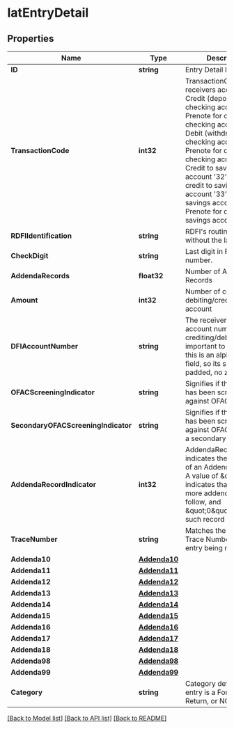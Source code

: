 # IatEntryDetail

## Properties

Name | Type | Description | Notes
------------ | ------------- | ------------- | -------------
**ID** | **string** | Entry Detail ID | [optional] 
**TransactionCode** | **int32** | TransactionCode if the receivers account is Credit (deposit) to checking account &#39;22&#39; Prenote for credit to checking account &#39;23&#39; Debit (withdrawal) to checking account &#39;27&#39; Prenote for debit to checking account &#39;28&#39; Credit to savings account &#39;32&#39; Prenote for credit to savings account &#39;33&#39; Debit to savings account &#39;37&#39; Prenote for debit to savings account &#39;38&#39;  | [optional] 
**RDFIIdentification** | **string** | RDFI&#39;s routing number without the last digit. | [optional] 
**CheckDigit** | **string** | Last digit in RDFI routing number. | [optional] 
**AddendaRecords** | **float32** | Number of Addenda Records | [optional] 
**Amount** | **int32** | Number of cents you are debiting/crediting this account | [optional] 
**DFIAccountNumber** | **string** | The receiver&#39;s bank account number you are crediting/debiting. It important to note that this is an alphanumeric field, so its space padded, no zero padded  | [optional] 
**OFACScreeningIndicator** | **string** | Signifies if the record has been screened against OFAC records | [optional] 
**SecondaryOFACScreeningIndicator** | **string** | Signifies if the record has been screened against OFAC records by a secondary entry | [optional] 
**AddendaRecordIndicator** | **int32** | AddendaRecordIndicator indicates the existence of an Addenda Record. A value of \&quot;1\&quot; indicates that one ore more addenda records follow, and \&quot;0\&quot; means no such record is present.  | [optional] 
**TraceNumber** | **string** | Matches the Entry Detail Trace Number of the entry being returned. | [optional] 
**Addenda10** | [**Addenda10**](Addenda10.md) |  | [optional] 
**Addenda11** | [**Addenda11**](Addenda11.md) |  | [optional] 
**Addenda12** | [**Addenda12**](Addenda12.md) |  | [optional] 
**Addenda13** | [**Addenda13**](Addenda13.md) |  | [optional] 
**Addenda14** | [**Addenda14**](Addenda14.md) |  | [optional] 
**Addenda15** | [**Addenda15**](Addenda15.md) |  | [optional] 
**Addenda16** | [**Addenda16**](Addenda16.md) |  | [optional] 
**Addenda17** | [**Addenda17**](Addenda17.md) |  | [optional] 
**Addenda18** | [**Addenda18**](Addenda18.md) |  | [optional] 
**Addenda98** | [**Addenda98**](Addenda98.md) |  | [optional] 
**Addenda99** | [**Addenda99**](Addenda99.md) |  | [optional] 
**Category** | **string** | Category defines if the entry is a Forward, Return, or NOC | [optional] 

[[Back to Model list]](../README.md#documentation-for-models) [[Back to API list]](../README.md#documentation-for-api-endpoints) [[Back to README]](../README.md)


